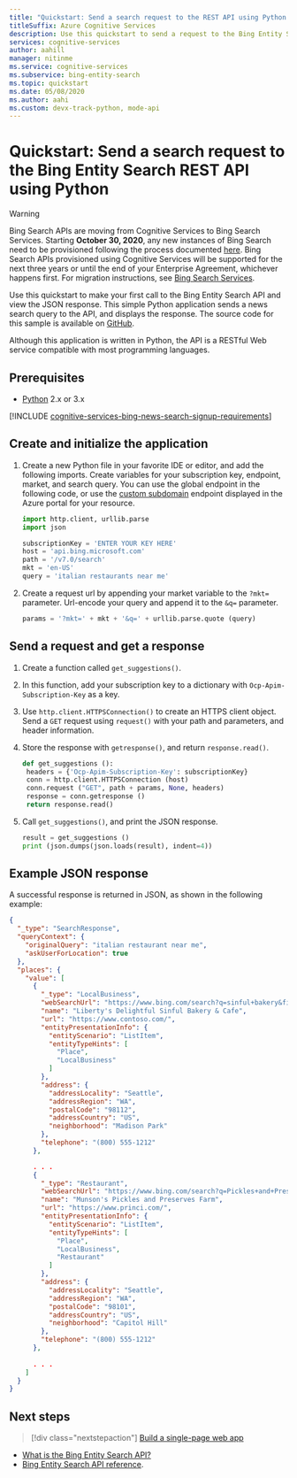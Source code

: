 ```yaml
---
title: "Quickstart: Send a search request to the REST API using Python - Bing Entity Search"
titleSuffix: Azure Cognitive Services
description: Use this quickstart to send a request to the Bing Entity Search REST API using Python, and receive a JSON response.
services: cognitive-services
author: aahill
manager: nitinme
ms.service: cognitive-services
ms.subservice: bing-entity-search
ms.topic: quickstart
ms.date: 05/08/2020
ms.author: aahi
ms.custom: devx-track-python, mode-api
---
```


# Quickstart: Send a search request to the Bing Entity Search REST API using Python

> [!WARNING]
> Bing Search APIs are moving from Cognitive Services to Bing Search Services. Starting **October 30, 2020**, any new instances of Bing Search need to be provisioned following the process documented [here](/bing/search-apis/bing-web-search/create-bing-search-service-resource).
> Bing Search APIs provisioned using Cognitive Services will be supported for the next three years or until the end of your Enterprise Agreement, whichever happens first.
> For migration instructions, see [Bing Search Services](/bing/search-apis/bing-web-search/create-bing-search-service-resource).

Use this quickstart to make your first call to the Bing Entity Search API and view the JSON response. This simple Python application sends a news search query to the API, and displays the response. The source code for this sample is available on [GitHub](https://github.com/Azure-Samples/cognitive-services-REST-api-samples/blob/master/python/Search/BingEntitySearchv7.py).

Although this application is written in Python, the API is a RESTful Web service compatible with most programming languages.

## Prerequisites

* [Python](https://www.python.org/downloads/) 2.x or 3.x

[!INCLUDE [cognitive-services-bing-news-search-signup-requirements](../../../../includes/cognitive-services-bing-entity-search-signup-requirements.md)]

## Create and initialize the application

1. Create a new Python file in your favorite IDE or editor, and add the following imports. Create variables for your subscription key, endpoint, market, and search query. You can use the global endpoint in the following code, or use the [custom subdomain](../../../cognitive-services/cognitive-services-custom-subdomains.md) endpoint displayed in the Azure portal for your resource.

    ```python
    import http.client, urllib.parse
    import json
    
    subscriptionKey = 'ENTER YOUR KEY HERE'
    host = 'api.bing.microsoft.com'
    path = '/v7.0/search'
    mkt = 'en-US'
    query = 'italian restaurants near me'
    ```

2. Create a request url by appending your market variable to the `?mkt=` parameter. Url-encode your query and append it to the `&q=` parameter. 
    
    ```python
    params = '?mkt=' + mkt + '&q=' + urllib.parse.quote (query)
    ```

## Send a request and get a response

1. Create a function called `get_suggestions()`. 

2. In this function, add your subscription key to a dictionary with `Ocp-Apim-Subscription-Key` as a key.

3. Use `http.client.HTTPSConnection()` to create an HTTPS client object. Send a `GET` request using `request()` with your path and parameters, and header information.

4. Store the response with `getresponse()`, and return `response.read()`.

   ```python
   def get_suggestions ():
    headers = {'Ocp-Apim-Subscription-Key': subscriptionKey}
    conn = http.client.HTTPSConnection (host)
    conn.request ("GET", path + params, None, headers)
    response = conn.getresponse ()
    return response.read()
   ```

5. Call `get_suggestions()`, and print the JSON response.

    ```python
    result = get_suggestions ()
    print (json.dumps(json.loads(result), indent=4))
    ```

## Example JSON response

A successful response is returned in JSON, as shown in the following example: 

```json
{
  "_type": "SearchResponse",
  "queryContext": {
    "originalQuery": "italian restaurant near me",
    "askUserForLocation": true
  },
  "places": {
    "value": [
      {
        "_type": "LocalBusiness",
        "webSearchUrl": "https://www.bing.com/search?q=sinful+bakery&filters=local...",
        "name": "Liberty's Delightful Sinful Bakery & Cafe",
        "url": "https://www.contoso.com/",
        "entityPresentationInfo": {
          "entityScenario": "ListItem",
          "entityTypeHints": [
            "Place",
            "LocalBusiness"
          ]
        },
        "address": {
          "addressLocality": "Seattle",
          "addressRegion": "WA",
          "postalCode": "98112",
          "addressCountry": "US",
          "neighborhood": "Madison Park"
        },
        "telephone": "(800) 555-1212"
      },

      . . .
      {
        "_type": "Restaurant",
        "webSearchUrl": "https://www.bing.com/search?q=Pickles+and+Preserves...",
        "name": "Munson's Pickles and Preserves Farm",
        "url": "https://www.princi.com/",
        "entityPresentationInfo": {
          "entityScenario": "ListItem",
          "entityTypeHints": [
            "Place",
            "LocalBusiness",
            "Restaurant"
          ]
        },
        "address": {
          "addressLocality": "Seattle",
          "addressRegion": "WA",
          "postalCode": "98101",
          "addressCountry": "US",
          "neighborhood": "Capitol Hill"
        },
        "telephone": "(800) 555-1212"
      },
      
      . . .
    ]
  }
}
```

## Next steps

> [!div class="nextstepaction"]
> [Build a single-page web app](../tutorial-bing-entities-search-single-page-app.md)

* [What is the Bing Entity Search API?](../overview.md)
* [Bing Entity Search API reference](/rest/api/cognitiveservices-bingsearch/bing-entities-api-v7-reference).
